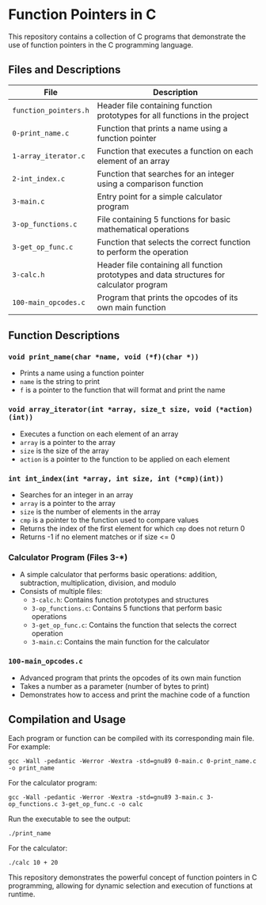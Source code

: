 # Function Pointers in C

This repository contains a collection of C programs that demonstrate the use of function pointers in the C programming language.

## Files and Descriptions

| File | Description |
| ---- | ----------- |
| `function_pointers.h` | Header file containing function prototypes for all functions in the project |
| `0-print_name.c` | Function that prints a name using a function pointer |
| `1-array_iterator.c` | Function that executes a function on each element of an array |
| `2-int_index.c` | Function that searches for an integer using a comparison function |
| `3-main.c` | Entry point for a simple calculator program |
| `3-op_functions.c` | File containing 5 functions for basic mathematical operations |
| `3-get_op_func.c` | Function that selects the correct function to perform the operation |
| `3-calc.h` | Header file containing all function prototypes and data structures for calculator program |
| `100-main_opcodes.c` | Program that prints the opcodes of its own main function |

## Function Descriptions

### `void print_name(char *name, void (*f)(char *))`
- Prints a name using a function pointer
- `name` is the string to print
- `f` is a pointer to the function that will format and print the name

### `void array_iterator(int *array, size_t size, void (*action)(int))`
- Executes a function on each element of an array
- `array` is a pointer to the array
- `size` is the size of the array
- `action` is a pointer to the function to be applied on each element

### `int int_index(int *array, int size, int (*cmp)(int))`
- Searches for an integer in an array
- `array` is a pointer to the array
- `size` is the number of elements in the array
- `cmp` is a pointer to the function used to compare values
- Returns the index of the first element for which `cmp` does not return 0
- Returns -1 if no element matches or if size <= 0

### Calculator Program (Files 3-*)
- A simple calculator that performs basic operations: addition, subtraction, multiplication, division, and modulo
- Consists of multiple files:
  - `3-calc.h`: Contains function prototypes and structures
  - `3-op_functions.c`: Contains 5 functions that perform basic operations
  - `3-get_op_func.c`: Contains the function that selects the correct operation
  - `3-main.c`: Contains the main function for the calculator

### `100-main_opcodes.c`
- Advanced program that prints the opcodes of its own main function
- Takes a number as a parameter (number of bytes to print)
- Demonstrates how to access and print the machine code of a function

## Compilation and Usage

Each program or function can be compiled with its corresponding main file. For example:

```
gcc -Wall -pedantic -Werror -Wextra -std=gnu89 0-main.c 0-print_name.c -o print_name
```

For the calculator program:

```
gcc -Wall -pedantic -Werror -Wextra -std=gnu89 3-main.c 3-op_functions.c 3-get_op_func.c -o calc
```

Run the executable to see the output:

```
./print_name
```

For the calculator:

```
./calc 10 + 20
```

This repository demonstrates the powerful concept of function pointers in C programming, allowing for dynamic selection and execution of functions at runtime.